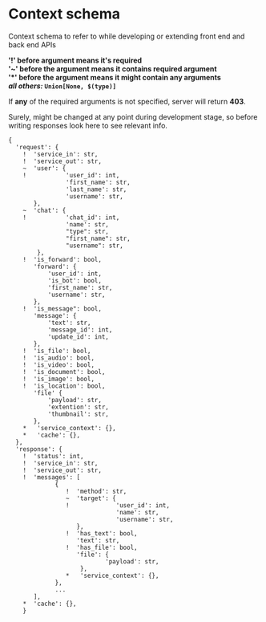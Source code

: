 # Context schema
Context schema to refer to while developing or extending front end and back end APIs  
  
**'!' before argument means it's required**  
**'~' before the argument means it contains required argument**  
**'\*' before the argument means it might contain any arguments**  
***all others:* `Union[None, $(type)]`**

If **any** of the required arguments is not specified, server will return **403**.  

Surely, might be changed at any point during development stage, so before writing responses look here to see relevant info.

```
{
  'request': {
    !  'service_in': str,
    !  'service_out': str,
    ~  'user': {
    !           'user_id': int,
                'first_name': str,
                'last_name': str,
                'username': str,
       },
    ~  'chat': {
    !           'chat_id': int,
                'name': str,
                "type": str,
                "first_name": str,
                "username": str,
        }, 
    !  'is_forward': bool,
       'forward': {
           'user_id': int,
           'is_bot': bool,
           'first_name': str,
           'username': str,
       },
    !  'is_message": bool,
       'message': {     
           'text': str,
           'message_id': int,
           'update_id': int,
       },
    !  'is_file': bool,
    !  'is_audio': bool,
    !  'is_video': bool,
    !  'is_document': bool,
    !  'is_image': bool,
    !  'is_location': bool,
       'file' {
           'payload': str,
           'extention': str,
           'thumbnail': str, 
       },
    *   'service_context': {},
    *   'cache': {},
  },
  'response': {
    !  'status': int,
    !  'service_in': str,
    !  'service_out': str,
    !  'messages': [
             {
                !  'method': str,
                ~  'target': {
                !             'user_id': int,
                              'name': str,
                              'username': str,
                   },
                !  'has_text': bool,
                   'text': str,
                !  'has_file': bool,
                   'file': {
                           'payload': str,
                    },
                *   'service_context': {},
             },
             ...
       ],
    *  'cache': {},
    }
```